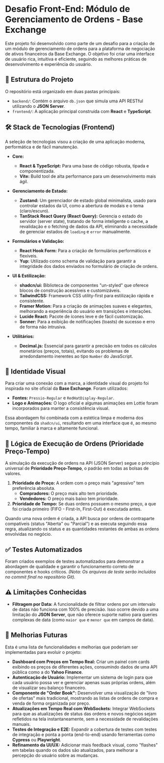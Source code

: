 # Desafio Front-End: Módulo de Gerenciamento de Ordens - Base Exchange

Este projeto foi desenvolvido como parte de um desafio para a criação de um módulo de gerenciamento de ordens para a plataforma de negociação de ativos financeiros da Base Exchange. O objetivo foi criar uma interface de usuário rica, intuitiva e eficiente, seguindo as melhores práticas de desenvolvimento e experiência do usuário.

## 🚀 Estrutura do Projeto

O repositório está organizado em duas pastas principais:

- `backend/`: Contém o arquivo `db.json` que simula uma API RESTful utilizando o **JSON Server**.
- `frontend/`: A aplicação principal construída com **React** e **TypeScript**.

## 🛠️ Stack de Tecnologias (Frontend)

A seleção de tecnologias visou a criação de uma aplicação moderna, performática e de fácil manutenção.

- **Core:**

  - **React & TypeScript:** Para uma base de código robusta, tipada e componentizada.
  - **Vite:** Build tool de alta performance para um desenvolvimento mais ágil.

- **Gerenciamento de Estado:**

  - **Zustand:** Um gerenciador de estado global minimalista, usado para controlar estados da UI, como a abertura de modais e o tema (claro/escuro).
  - **TanStack React Query (React Query):** Gerencia o estado do servidor (server state), tratando de forma inteligente o cache, a revalidação e o fetching de dados da API, eliminando a necessidade de gerenciar estados de `loading` e `error` manualmente.

- **Formulários e Validação:**

  - **React Hook Form:** Para a criação de formulários performáticos e flexíveis.
  - **Yup:** Utilizado como schema de validação para garantir a integridade dos dados enviados no formulário de criação de ordens.

- **UI & Estilização:**

  - **shadcn/ui:** Biblioteca de componentes "un-styled" que oferece blocos de construção acessíveis e customizáveis.
  - **TailwindCSS:** Framework CSS utility-first para estilização rápida e consistente.
  - **Framer Motion:** Para a criação de animações suaves e elegantes, melhorando a experiência do usuário em transições e interações.
  - **Lucide React:** Pacote de ícones leve e de fácil customização.
  - **Sonner:** Para a exibição de notificações (toasts) de sucesso e erro de forma não intrusiva.

- **Utilitários:**
  - **Decimal.js:** Essencial para garantir a precisão em todos os cálculos monetários (preços, totais), evitando os problemas de arredondamento inerentes ao tipo `Number` do JavaScript.

## 🎨 Identidade Visual

Para criar uma conexão com a marca, a identidade visual do projeto foi inspirada no site oficial da **Base Exchange**. Foram utilizados:

- **Fontes:** `Pressio-Regular` e `RedHatDisplay-Regular`.
- **Logo e Animações:** O logo oficial e algumas animações em Lottie foram incorporados para manter a consistência visual.

Essa abordagem foi combinada com a estética limpa e moderna dos componentes da `shadcn/ui`, resultando em uma interface que é, ao mesmo tempo, familiar à marca e altamente funcional.

## 🧠 Lógica de Execução de Ordens (Prioridade Preço-Tempo)

A simulação da execução de ordens na API (JSON Server) segue o princípio universal de **Prioridade Preço-Tempo**, o padrão em todas as bolsas de valores.

1.  **Prioridade de Preço:** A ordem com o preço mais "agressivo" tem preferência absoluta.
    - **Compradores:** O preço mais alto tem prioridade.
    - **Vendedores:** O preço mais baixo tem prioridade.
2.  **Prioridade de Tempo:** Se duas ordens possuem o mesmo preço, a que foi criada primeiro (FIFO - First-In, First-Out) é executada antes.

Quando uma nova ordem é criada, a API busca por ordens de contraparte compatíveis (status "Aberta" ou "Parcial") e as executa seguindo essa regra, atualizando os status e as quantidades restantes de ambas as ordens envolvidas no negócio.

## ✅ Testes Automatizados

Foram criados exemplos de testes automatizados para demonstrar a abordagem de qualidade e garantir o funcionamento correto de componentes e hooks críticos. _(Nota: Os arquivos de teste serão incluídos no commit final no repositório Git)._

## ⚠️ Limitações Conhecidas

- **Filtragem por Data:** A funcionalidade de filtrar ordens por um intervalo de datas não funciona com 100% de precisão. Isso ocorre devido a uma limitação do **JSON Server**, que não oferece suporte nativo para queries complexas de data (como `maior que` e `menor que` em campos de data).

## 🔮 Melhorias Futuras

Esta é uma lista de funcionalidades e melhorias que poderiam ser implementadas para evoluir o projeto:

- **Dashboard com Preços em Tempo Real:** Criar um painel com cards exibindo os preços de diferentes ações, consumindo dados de uma API pública como a do **Yahoo Finance**.
- **Autenticação de Usuário:** Implementar um sistema de login para que cada usuário possa ver e gerenciar apenas suas próprias ordens, além de visualizar seu balanço financeiro.
- **Componente de "Order Book":** Desenvolver uma visualização de "livro de ofertas" mais tradicional, mostrando as listas de ordens de compra e venda de forma organizada por preço.
- **Atualizações em Tempo Real com WebSockets:** Integrar WebSockets para que as atualizações de status das ordens e novos negócios sejam refletidos na tela instantaneamente, sem a necessidade de revalidações manuais.
- **Testes de Integração e E2E:** Expandir a cobertura de testes com testes de integração e ponta a ponta (end-to-end) usando ferramentas como **Cypress** ou **Playwright**.
- **Refinamento da UI/UX:** Adicionar mais feedback visual, como "flashes" em tabelas quando os dados são atualizados, para melhorar a percepção do usuário sobre as mudanças.
